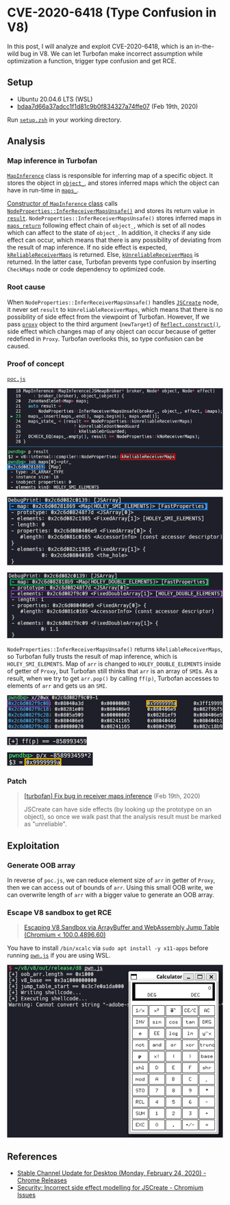 # CVE-2020-6418 (Type Confusion in V8)

In this post, I will analyze and exploit CVE-2020-6418, which is an in-the-wild bug in V8. We can let Turbofan make incorrect assumption while optimization a function, trigger type confusion and get RCE.

## Setup

- Ubuntu 20.04.6 LTS (WSL)
- [bdaa7d66a37adcc1f1d81c9b0f834327a74ffe07](https://chromium.googlesource.com/v8/v8.git/+/bdaa7d66a37adcc1f1d81c9b0f834327a74ffe07) (Feb 19th, 2020)

Run [`setup.zsh`](./setup.zsh) in your working directory.

## Analysis

### Map inference in Turbofan

[`MapInference`](https://source.chromium.org/chromium/v8/v8/+/bdaa7d66a37adcc1f1d81c9b0f834327a74ffe07:src/compiler/map-inference.h;l=35) class is responsible for inferring map of a specific object. It stores the object in [`object_`](https://source.chromium.org/chromium/v8/v8/+/bdaa7d66a37adcc1f1d81c9b0f834327a74ffe07:src/compiler/map-inference.h;l=83), and stores inferred maps which the object can have in run-time in [`maps_`](https://source.chromium.org/chromium/v8/v8/+/bdaa7d66a37adcc1f1d81c9b0f834327a74ffe07:src/compiler/map-inference.h;l=85).

[Constructor of `MapInference` class](https://source.chromium.org/chromium/v8/v8/+/bdaa7d66a37adcc1f1d81c9b0f834327a74ffe07:src/compiler/map-inference.cc;l=18) calls [`NodeProperties::InferReceiverMapsUnsafe()`](https://source.chromium.org/chromium/v8/v8/+/bdaa7d66a37adcc1f1d81c9b0f834327a74ffe07:src/compiler/node-properties.cc;l=337) and stores its return value in [`result`](https://source.chromium.org/chromium/v8/v8/+/bdaa7d66a37adcc1f1d81c9b0f834327a74ffe07:src/compiler/map-inference.cc;l=21). `NodeProperties::InferReceiverMapsUnsafe()` stores inferred maps in [`maps_return`](https://source.chromium.org/chromium/v8/v8/+/bdaa7d66a37adcc1f1d81c9b0f834327a74ffe07:src/compiler/node-properties.cc;l=339) following effect chain of `object_`, which is set of all nodes which can affect to the state of `object_`. In addition, it checks if any side effect can occur, which means that there is any possibility of deviating from the result of map inference. If no side effect is expected, [`kReliableReceiverMaps`](https://source.chromium.org/chromium/v8/v8/+/bdaa7d66a37adcc1f1d81c9b0f834327a74ffe07:src/compiler/node-properties.h;l=188) is returned. Else, [`kUnreliableReceiverMaps`](https://source.chromium.org/chromium/v8/v8/+/bdaa7d66a37adcc1f1d81c9b0f834327a74ffe07:src/compiler/node-properties.h;l=189) is returned. In the latter case, Turbofan prevents type confusion by inserting `CheckMaps` node or code dependency to optimized code.

### Root cause

When `NodeProperties::InferReceiverMapsUnsafe()` handles [`JSCreate`](https://source.chromium.org/chromium/v8/v8/+/bdaa7d66a37adcc1f1d81c9b0f834327a74ffe07:src/compiler/node-properties.cc;l=379) node, it never set `result` to `kUnreliableReceiverMaps`, which means that there is no possibility of side effect from the viewpoint of Turbofan. However, If we pass [`proxy`](https://developer.mozilla.org/docs/Web/JavaScript/Reference/Global_Objects/Proxy) object to the third argument (`newTarget`) of [`Reflect.construct()`](https://developer.mozilla.org/docs/Web/JavaScript/Reference/Global_Objects/Reflect/construct), side effect which changes map of any object can occur because of getter redefined in `Proxy`. Turbofan overlooks this, so type confusion can be caused.

### Proof of concept

[`poc.js`](./poc.js)

![](img/1.png)

![](img/2.png)

![](img/3.png)

`NodeProperties::InferReceiverMapsUnsafe()` returns `kReliableReceiverMaps`, so Turbofan fully trusts the result of map inference, which is `HOLEY_SMI_ELEMENTS`. Map of `arr` is changed to `HOLEY_DOUBLE_ELEMENTS` inside of getter of `Proxy`, but Turbofan still thinks that `arr` is an array of `SMI`s. As a result, when we try to get `arr.pop()` by calling `ff(p)`, Turbofan accesses to elements of `arr` and gets us an `SMI`.

![](img/4.png)

![](img/5.png)

![](img/6.png)

### Patch

> [[turbofan] Fix bug in receiver maps inference](https://chromium.googlesource.com/v8/v8.git/+/fb0a60e15695466621cf65932f9152935d859447) (Feb 19th, 2020)
>
> JSCreate can have side effects (by looking up the prototype on an object), so once we walk past that the analysis result must be marked as "unreliable".

## Exploitation

### Generate OOB array

In reverse of `poc.js`, we can reduce element size of `arr` in getter of `Proxy`, then we can access out of bounds of `arr`. Using this small OOB write, we can overwrite length of `arr` with a bigger value to generate an OOB array.

### Escape V8 sandbox to get RCE

> [Escaping V8 Sandbox via ArrayBuffer and WebAssembly Jump Table (Chromium < 100.0.4896.60)](https://aaronsjcho.github.io/Escaping-V8-Sandbox-via-ArrayBuffer-and-WebAssembly-Jump-Table/)

You have to install `/bin/xcalc` via `sudo apt install -y x11-apps` before running [`pwn.js`](./pwn.js) if you are using WSL.

![](img/7.png)

## References

- [Stable Channel Update for Desktop (Monday, February 24, 2020) - Chrome Releases](https://chromereleases.googleblog.com/2020/02/stable-channel-update-for-desktop_24.html)
- [Security: Incorrect side effect modelling for JSCreate - Chromium Issues](https://issues.chromium.org/issues/40051542)
